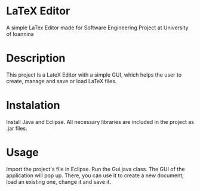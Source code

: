 # LaTeX Editor
A simple LaTex Editor made for Software Engineering Project at University of Ioannina

# Description
This project is a LateX Editor with a simple GUI, which helps the user to create, manage and save or load LaTeX files.

# Instalation
Install Java and Eclipse.
All necessary libraries are included in the project as .jar files.

# Usage
Import the project's file in Eclipse.
Run the Gui.java class.
The GUI of the application will pop up. There, you can use it to create a new document, load an existing one, change it and save it.
